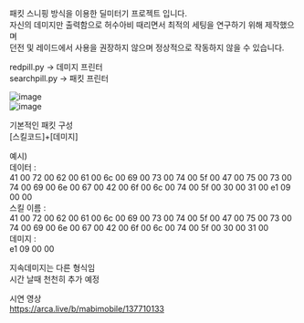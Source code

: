 패킷 스니핑 방식을 이용한 딜미터기 프로젝트 입니다.  
자신의 데미지만 출력함으로 허수아비 때리면서 최적의 세팅을 연구하기 위해 제작했으며  
던전 및 레이드에서 사용을 권장하지 않으며 정상적으로 작동하지 않을 수 있습니다.  
  
  
redpill.py -> 데미지 프린터  
searchpill.py -> 패킷 프린터  
  
![image](https://github.com/user-attachments/assets/b1d0a229-0e7f-4039-9113-2bb16ad191d7)  
![image](https://github.com/user-attachments/assets/9787dea0-0b6c-4402-8018-730fe36ed136)  

  
  
기본적인 패킷 구성   
[스킬코드]+[데미지]   
  
예시)   
데이터 :   
41 00 72 00 62 00 61 00 6c 00 69 00 73 00 74 00 5f 00 47 00 75 00 73 00 74 00 69 00 6e 00 67 00 42 00 6f 00 6c 00 74 00 5f 00 30 00 31 00 e1 09 00 00   
스킬 이름 :   
41 00 72 00 62 00 61 00 6c 00 69 00 73 00 74 00 5f 00 47 00 75 00 73 00 74 00 69 00 6e 00 67 00 42 00 6f 00 6c 00 74 00 5f 00 30 00 31 00  
데미지 :  
e1 09 00 00  
  
지속데미지는 다른 형식임  
시간 날때 천천히 추가 예정  


시연 영상  
https://arca.live/b/mabimobile/137710133
